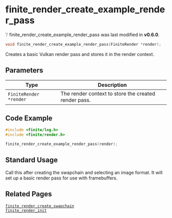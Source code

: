 # finite_render_create_example_render_pass

<div class="alert alert-info part text-info">
❔  finite_render_create_example_render_pass was last modified in <b>v0.6.0</b>.
</div>

```c
void finite_render_create_example_render_pass(FiniteRender *render);
```
Creates a basic Vulkan render pass and stores it in the render context.

## Parameters
| Type                   | Description                                          |
| ---------------------- | ---------------------------------------------------- |
| `FiniteRender *render` | The render context to store the created render pass. |

## Code Example

```c
#include <finite/log.h>
#include <finite/render.h>

finite_render_create_example_render_pass(render);
```

## Standard Usage

Call this after creating the swapchain and selecting an image format. It will set up a basic render pass for use with framebuffers.

## Related Pages

[`finite_render_create_swapchain`](../finite_render_create_swapchain)<br>
[`finite_render_init`](../finite_render_init)